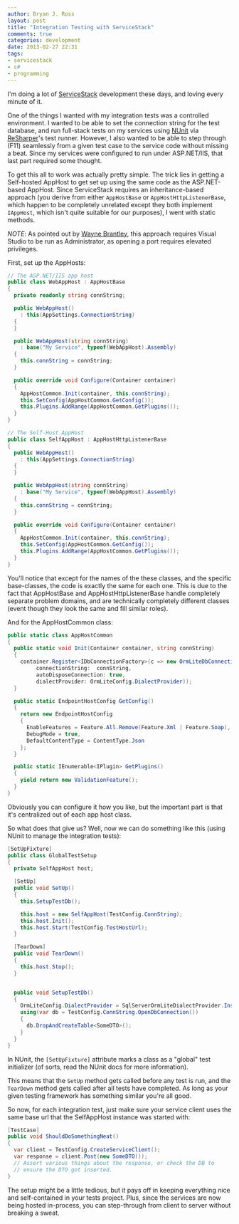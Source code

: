 ```yaml
---
author: Bryan J. Ross
layout: post
title: "Integration Testing with ServiceStack"
comments: true
categories: development
date: 2013-02-27 22:31
tags:
- servicestack
- c#
- programming
---
```


I'm doing a lot of [ServiceStack][1] development these days, and
loving every minute of it.

One of the things I wanted with my integration tests was a controlled
environment. I wanted to be able to set the connection string for the
test database, and run full-stack tests on my services using
[NUnit][2] via [ReSharper][3]'s test runner. However, I also wanted to
be able to step through (F11) seamlessly from a given test case to the
service code without missing a beat. Since my services were configured
to run under ASP.NET/IIS, that last part required some thought.

<!-- more -->

To get this all to work was actually pretty simple. The trick lies in
getting a Self-hosted AppHost to get set up using the same code as the
ASP.NET-based AppHost. Since ServiceStack requires an
inheritance-based approach (you derive from either `AppHostBase` or
`AppHostHttpListenerBase`, which happen to be completely unrelated
except they both implement `IAppHost`, which isn't quite suitable for
our purposes), I went with static methods.

*NOTE*: As pointed out by [Wayne Brantley][4], this approach requires
Visual Studio to be run as Administrator, as opening a port requires
elevated privileges.

First, set up the AppHosts:

```csharp
// The ASP.NET/IIS app host
public class WebAppHost : AppHostBase
{
  private readonly string connString;

  public WebAppHost()
    : this(AppSettings.ConnectionString)
  {
  }

  public WebAppHost(string connString)
    : base("My Service", typeof(WebAppHost).Assembly)
  {
    this.connString = connString;
  }

  public override void Configure(Container container)
  {
    AppHostCommon.Init(container, this.connString);
    this.SetConfig(AppHostCommon.GetConfig());
    this.Plugins.AddRange(AppHostCommon.GetPlugins());
  }
}

// The Self-Host AppHost
public class SelfAppHost : AppHostHttpListenerBase
{
  public WebAppHost()
    : this(AppSettings.ConnectionString)
  {
  }

  public WebAppHost(string connString)
    : base("My Service", typeof(WebAppHost).Assembly)
  {
    this.connString = connString;
  }

  public override void Configure(Container container)
  {
    AppHostCommon.Init(container, this.connString);
    this.SetConfig(AppHostCommon.GetConfig());
    this.Plugins.AddRange(AppHostCommon.GetPlugins());
  }
}
```

You'll notice that except for the names of the these classes, and the
specific base-classes, the code is exactly the same for each one. This
is due to the fact that AppHostBase and AppHostHttpListenerBase handle
completely separate problem domains, and are technically completely
different classes (event though they look the same and fill similar
roles).

And for the AppHostCommon class:

```csharp
public static class AppHostCommon
{
  public static void Init(Container container, string connString)
  {
    container.Register<IDbConnectionFactory>(c => new OrmLiteDbConnectionFactory(
         connectionString:  connString,
         autoDisposeConnection: true,
         dialectProvider: OrmLiteConfig.DialectProvider));
  }

  public static EndpointHostConfig GetConfig()
  {
    return new EndpointHostConfig
    {
      EnableFeatures = Feature.All.Remove(Feature.Xml | Feature.Soap),
      DebugMode = true,
      DefaultContentType = ContentType.Json
    };
  }

  public static IEnumerable<IPlugin> GetPlugins()
  {
    yield return new ValidationFeature();
  }
}
```

Obviously you can configure it how you like, but the important part is
that it's centralized out of each app host class.

So what does that give us? Well, now we can do something like this
(using NUnit to manage the integration tests):

```csharp
[SetUpFixture]
public class GlobalTestSetup
{
  private SelfAppHost host;

  [SetUp]
  public void SetUp()
  {
    this.SetupTestDb();

    this.host = new SelfAppHost(TestConfig.ConnString);
    this.host.Init();
    this.host.Start(TestConfig.TestHostUrl);
  }

  [TearDown]
  public void TearDown()
  {
    this.host.Stop();
  }


  public void SetupTestDb()
  {
    OrmLiteConfig.DialectProvider = SqlServerOrmLiteDialectProvider.Instance;
    using(var db = TestConfig.ConnString.OpenDbConnection())
    {
      db.DropAndCreateTable<SomeDTO>();
    }
  }
}
```

In NUnit, the `[SetUpFixture]` attribute marks a class as a "global"
test initializer (of sorts, read the NUnit docs for more information).

This means that the `SetUp` method gets called before any test is run,
and the `TearDown` method gets called after all tests have
completed. As long as your given testing framework has something
similar you're all good.

So now, for each integration test, just make sure your service client
uses the same base url that the SelfAppHost instance was started
with:

```csharp
[TestCase]
public void ShouldDoSomethingNeat()
{
  var client = TestConfig.CreateServiceClient();
  var response = client.Post(new SomeDTO());
  // Assert various things about the response, or check the DB to
  // ensure the DTO got inserted.
}
```

The setup might be a little tedious, but it pays off in keeping
everything nice and self-contained in your tests project. Plus, since
the services are now being hosted in-process, you can step-through
from client to server without breaking a sweat.

[1]: http://servicestack.net
[2]: http://www.nunit.org
[3]: http://www.jetbrains.com/resharper/
[4]: https://plus.google.com/117201192611184809497/posts/euVcrpLb5nW
